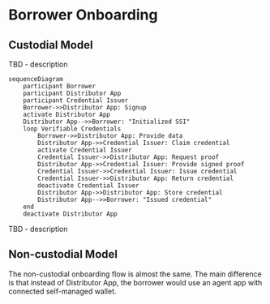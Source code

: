 # Borrower Onboarding
## Custodial Model
TBD - description
```mermaid
sequenceDiagram
    participant Borrower
    participant Distributor App
    participant Credential Issuer
    Borrower->>Distributor App: Signup
    activate Distributor App
    Distributor App-->>Borrower: "Initialized SSI"
    loop Verifiable Credentials
        Borrower->>Distributor App: Provide data
        Distributor App->>Credential Issuer: Claim credential
        activate Credential Issuer
        Credential Issuer->>Distributor App: Request proof
        Distributor App->>Credential Issuer: Provide signed proof
        Credential Issuer->>Credential Issuer: Issue credential
        Credential Issuer->>Distributor App: Return credential
        deactivate Credential Issuer
        Distributor App->>Distributor App: Store credential
        Distributor App-->>Borrower: "Issued credential"
    end
    deactivate Distributor App
```
TBD - description
## Non-custodial Model
The non-custodial onboarding flow is almost the same. The main difference is that instead of Distributor App, the borrower would use an agent app with connected self-managed wallet.